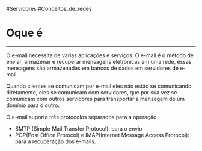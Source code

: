 #Servidores #Conceitos_de_redes 

# Oque é

---

O e-mail necessita de varias aplicações e serviços. O e-mail é o método de enviar, armazenar e recuperar mensagens eletrônicas em uma rede, essas mensagens são armazenadas em bancos de dados em servidores de e-mail.

Quando clientes se comunicam por e-mail eles não estão se comunicando diretamente, eles se comunicam com servidores, que por sua vez se comunicam com outros servidores para transportar a mensagem de um domínio para o outro. 

O e-mail suporta três protocolos separados para a operação

- SMTP (Simple Mail Transfer Protocol): para o envio 
- POP(Post Office Protocol) e IMAP(Internet Message Access Protocol): para a recuperação dos e-mails.